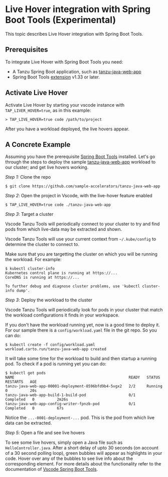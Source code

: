 # Live Hover integration with Spring Boot Tools (Experimental)

This topic describes Live Hover integration with Spring Boot Tools.


## <a id="prerequisites"></a> Prerequisites

To integrate Live Hover with Spring Boot Tools you need:

- A Tanzu Spring Boot application, such as [tanzu-java-web-app](https://github.com/sample-accelerators/tanzu-java-web-app)
- Spring Boot Tools [extension](https://marketplace.visualstudio.com/items?itemName=Pivotal.vscode-spring-boot) v1.33 or later.


## <a id="activate-feature"></a> Activate Live Hover

Activate Live Hover by starting your vscode instance with `TAP_LIVER_HOVER=true`, as in this example:

```console
> TAP_LIVE_HOVER=true code /path/to/project
```

After you have a workload deployed, the live hovers appear.

## A Concrete Example

Assuming you have the prerequisite [Spring Boot Tools](https://marketplace.visualstudio.com/items?itemName=Pivotal.vscode-spring-boot) installed.
Let's go through the steps to deploy the sample [tanzu-java-web-app](https://github.com/sample-accelerators/tanzu-java-web-app) workload to our cluster; and get live
hovers working.

*Step 1:* Clone the repo

```
$ git clone https://github.com/sample-accelerators/tanzu-java-web-app
```

*Step 2*: Open the project in Vscode, with the live-hover feature enabled

```
$ TAP_LIVE_HOVER=true code ./tanzu-java-web-app
```

*Step 3*: Target a cluster

Vscode Tanzu Tools will periodically connect to your cluster to try and
find pods from which live-data may be extracted and shown.

Vscode Tanzu Tools will use your current context from `~/.kube/config` to
determine the cluster to connect to.

Make sure that you are targetting the cluster on which you will be running
the workload. For example:

```
$ kubectl cluster-info
Kubernetes control plane is running at https://...
CoreDNS is running at https://...

To further debug and diagnose cluster problems, use 'kubectl cluster-info dump'.
```

*Step 3*: Deploy the workload to the cluster

Vscode Tanzu Tools will periodically look for pods in your
cluster that match the workload configurations it finds in your workspace.

If you don't have the workload running yet, now is a good time to deploy it.
For our sample there is a `config/workload.yaml` file in the git repo. So you
can do:

```
$ kubectl create -f config/workload.yaml
workload.carto.run/tanzu-java-web-app created
```

It will take some time for the workload to build and then startup a running pod.
To check if a pod is running yet you can do:

```
$ kubectl get pods
NAME                                                   READY   STATUS      RESTARTS   AGE
tanzu-java-web-app-00001-deployment-8596bfd9b4-5vgx2   2/2     Running     0          20s
tanzu-java-web-app-build-1-build-pod                   0/1     Completed   0          2m26s
tanzu-java-web-app-config-writer-fpnzb-pod             0/1     Completed   0          67s
```

Notice the `...-0001-deployment-...` pod. This is the pod from which live data
can be extracted.


*Step 5*: Open a file and see live hovers

To see some live hovers, simply open a Java file such as `HelloController.java`.
After a short delay of upto 30 seconds (on account of a 30 second polling loop),
green bubbles will appear as highlights in your code. Hover over any of the bubbles
to see live info about the corresponding element. For more details about the
functionality refer to the  documentation of
[Vscode Spring Boot Tools](https://marketplace.visualstudio.com/items?itemName=Pivotal.vscode-spring-boot).
